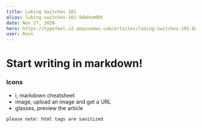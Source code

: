 ```yaml
---
title: Lubing Switches 101
alias: lubing-switches-101-94bHcm0Dt
date: Nov 27, 2020
hero: https://typefeel.s3.amazonaws.com/articles/lubing-switches-101-Q4kWShwOj/posters/IS4VXErHe.webp
user: Ross
---
```

# Start writing in markdown! 

### Icons 
- i, markdown cheatsheet
- image, upload an image and get a URL 
- glasses, preview the article 


 ```please note: html tags are sanitized ```